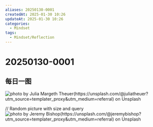 ```yaml
---
aliases: 20250130-0001
createdAt: 2025-01-30 10:26
updateAt: 2025-01-30 10:26
categories:
  - Mindset
tags:
  - Mindset/Reflection
---
```

# 20250130-0001


## 每日一图
![photo by Julia Margeth Theuer(https://unsplash.com/@juliatheuer?utm_source=templater_proxy&utm_medium=referral) on Unsplash](https://images.unsplash.com/photo-1559039616-33af37c928fa?crop=entropy&cs=srgb&fm=jpg&ixid=M3w2NDU1OTF8MHwxfHJhbmRvbXx8fHx8fHx8fDE3MzgyMDM5ODF8&ixlib=rb-4.0.3&q=85&w=800&h=600)

// Random picture with size and query
![photo by Jeremy Bishop(https://unsplash.com/@jeremybishop?utm_source=templater_proxy&utm_medium=referral) on Unsplash](https://images.unsplash.com/photo-1511576661531-b34d7da5d0bb?crop=entropy&cs=srgb&fm=jpg&ixid=M3w2NDU1OTF8MHwxfHJhbmRvbXx8fHx8fHx8fDE3MzgyMDM5ODF8&ixlib=rb-4.0.3&q=85&w=800&h=800)
